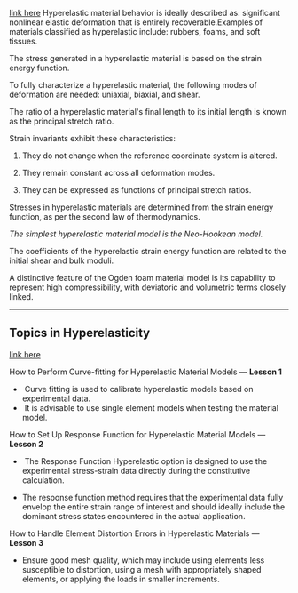 ---
---

[link here](https://innovationspace.ansys.com/product/hyperelasticity/)
Hyperelastic material behavior is ideally described as: significant nonlinear elastic deformation that is entirely recoverable.Examples of materials classified as hyperelastic include: rubbers, foams, and soft tissues.

The stress generated in a hyperelastic material is based on the strain energy function.

To fully characterize a hyperelastic material, the following modes of deformation are needed: uniaxial, biaxial, and shear.

The ratio of a hyperelastic material's final length to its initial length is known as the principal stretch ratio.

Strain invariants exhibit these characteristics:

1) They do not change when the reference coordinate system is altered.

2) They remain constant across all deformation modes.

3) They can be expressed as functions of principal stretch ratios.

Stresses in hyperelastic materials are determined from the strain energy function, as per the second law of thermodynamics.

*The simplest hyperelastic material model is the Neo-Hookean model.*

The coefficients of the hyperelastic strain energy function are related to the initial shear and bulk moduli.

A distinctive feature of the Ogden foam material model is its capability to represent high compressibility, with deviatoric and volumetric terms closely linked.

----
## Topics in Hyperelasticity
[link here](https://innovationspace.ansys.com/product/topics-in-hyperelasticity/)

How to Perform Curve-fitting for Hyperelastic Material Models — **Lesson 1**

-  Curve fitting is used to calibrate hyperelastic models based on experimental data.
-  It is advisable to use single element models when testing the material model.

How to Set Up Response Function for Hyperelastic Material Models — **Lesson 2**
-  The Response Function Hyperelastic option is designed to use the experimental stress-strain data directly during the constitutive calculation.

- The response function method requires that the experimental data fully envelop the entire strain range of interest and should ideally include the dominant stress states encountered in the actual application.

How to Handle Element Distortion Errors in Hyperelastic Materials — **Lesson 3**

- Ensure good mesh quality, which may include using elements less susceptible to distortion, using a mesh with appropriately shaped elements, or applying the loads in smaller increments.

